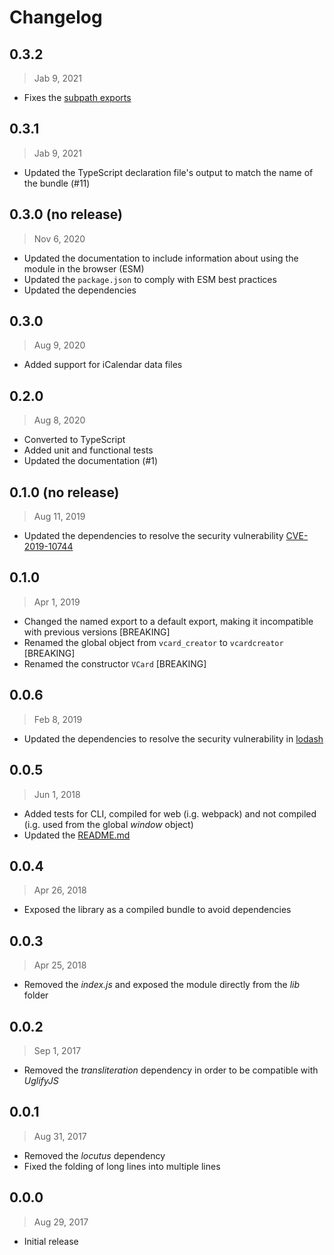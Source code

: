 # Changelog

## 0.3.2

> Jab 9, 2021

- Fixes the [subpath exports](https://nodejs.org/api/packages.html#packages_subpath_exports)

## 0.3.1

> Jab 9, 2021

- Updated the TypeScript declaration file's output to match the name of the
bundle (#11)

## 0.3.0 (no release)

> Nov 6, 2020

- Updated the documentation to include information about using the module in the
browser (ESM)
- Updated the `package.json` to comply with ESM best practices
- Updated the dependencies

## 0.3.0

> Aug 9, 2020

- Added support for iCalendar data files

## 0.2.0

> Aug 8, 2020

- Converted to TypeScript
- Added unit and functional tests
- Updated the documentation (#1)

## 0.1.0 (no release)

> Aug 11, 2019

- Updated the dependencies to resolve the security vulnerability
[CVE-2019-10744](https://github.com/lodash/lodash/pull/4336)

## 0.1.0

> Apr 1, 2019

- Changed the named export to a default export, making it incompatible with
previous versions [BREAKING]
- Renamed the global object from `vcard_creator` to `vcardcreator` [BREAKING]
- Renamed the constructor `VCard` [BREAKING]

## 0.0.6

> Feb 8, 2019

- Updated the dependencies to resolve the security vulnerability in
[lodash](https://nvd.nist.gov/vuln/detail/CVE-2018-16487)

## 0.0.5

> Jun 1, 2018

- Added tests for CLI, compiled for web (i.g. webpack) and not compiled (i.g.
used from the global _window_ object)
- Updated the [README.md](README.md)

## 0.0.4

> Apr 26, 2018

- Exposed the library as a compiled bundle to avoid dependencies

## 0.0.3

> Apr 25, 2018

- Removed the _index.js_ and exposed the module directly from the _lib_ folder

## 0.0.2

> Sep 1, 2017

- Removed the _transliteration_ dependency in order to be compatible with
_UglifyJS_

## 0.0.1

> Aug 31, 2017

- Removed the _locutus_ dependency
- Fixed the folding of long lines into multiple lines

## 0.0.0

> Aug 29, 2017

- Initial release
